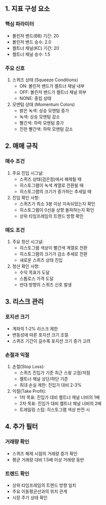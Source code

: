 ## 1. 지표 구성 요소

### 핵심 파라미터

- 볼린저 밴드(BB) 기간: 20
- 볼린저 밴드 승수: 2.0
- 켈트너 채널(KC) 기간: 20
- 켈트너 채널 승수: 1.5

### 주요 신호

1. 스퀴즈 상태 (Squeeze Conditions)
    - ON: 볼린저 밴드가 켈트너 채널 내부
    - OFF: 볼린저 밴드가 켈트너 채널 외부
    - NONE: 중립 상태
2. 모멘텀 상태 (Momentum Colors)
    - 밝은 녹색: 상승 모멘텀 증가
    - 녹색: 상승 모멘텀 감소
    - 빨간색: 하락 모멘텀 증가
    - 진한 빨간색: 하락 모멘텀 감소

## 2. 매매 규칙

### 매수 조건

1. 주요 진입 시그널:
    - 스퀴즈 상태(검은점)에서 해제될 때
    - 히스토그램이 녹색 계열로 전환될 때
    - 히스토그램의 크기가 증가하는 추세일 때
2. 진입 확인 사항:
    - 스퀴즈가 최소 3봉 이상 지속되었는지 확인
    - 히스토그램이 0선을 상향 돌파하는지 확인
    - 상위 타임프레임의 트렌드 방향 확인

### 매도 조건

1. 주요 청산 시그널:
    - 히스토그램 색상이 빨간색 계열로 전환
    - 히스토그램의 크기가 감소 추세로 전환
    - 새로운 스퀴즈 상태 진입
2. 청산 확인 사항:
    - 수익 목표가 도달
    - 스톱로스 가격 도달
    - 반대 방향의 스퀴즈 신호 발생

## 3. 리스크 관리

### 포지션 크기

- 계좌의 1-2% 리스크 제한
- 변동성에 따른 포지션 크기 조절
- 스퀴즈 기간이 길수록 포지션 크기 증가 고려

### 손절과 익절

1. 손절(Stop Loss):
    - 스퀴즈 진입가 기준 최근 스윙 고점/저점
    - 켈트너 채널 상단/하단 기준
    - 최대 손실 제한: 진입가 대비 2-3%
2. 익절(Take Profit):
    - 1차 목표: 진입가 대비 켈트너 채널 너비의 1배
    - 2차 목표: 진입가 대비 켈트너 채널 너비의 2배
    - 트레일링 스탑: 히스토그램 색상 반전 시

## 4. 추가 필터

### 거래량 확인

- 스퀴즈 해제 시점의 거래량 증가 확인
- 평균 거래량 대비 1.5배 이상 거래량 동반

### 트렌드 확인

- 상위 타임프레임의 트렌드 방향 일치
- 주요 이동평균선과의 위치 관계
- 시장 주기 상태 확인